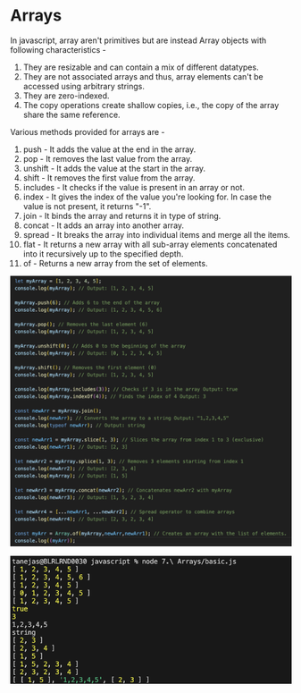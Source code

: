 # Arrays

In javascript, array aren't primitives but are instead Array objects with following characteristics - 

1. They are resizable and can contain a mix of different datatypes.
2. They are not associated arrays and thus, array elements can't be accessed using arbitrary strings.
3. They are zero-indexed. 
4. The copy operations create shallow copies, i.e., the copy of the array share the same reference.

Various methods provided for arrays are - 

1. push - It adds the value at the end in the array.
2. pop - It removes the last value from the array.
3. unshift - It adds the value at the start in the array.
4. shift - It removes the first value from the array.
5. includes - It checks if the value is present in an array or not.
6. index - It gives the index of the value you're looking for. In case the value is not present, it returns "-1".
7. join - It binds the array and returns it in type of string.
8. concat - It adds an array into another array.
9. spread - It breaks the array into individual items and merge all the items.
10. flat - It returns a new array with all sub-array elements concatenated into it recursively up to the specified depth.
11. of - Returns a new array from the set of elements.

![alt text](code.png)

![alt text](output.png)